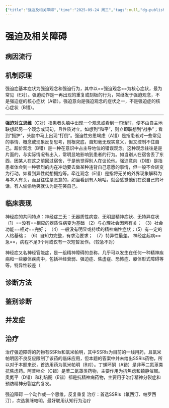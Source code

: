 ```yaml
---
{"title":"强迫及相关障碍","time":"2025-09-24 周三","tags":null,"dg-publish":true,"permalink":"/200 学习/217 精神、神经系统/第21章 强迫及相关障碍/强迫及相关障碍/","dgPassFrontmatter":true,"created":"2025-09-24T22:03:20.770+08:00","updated":"2025-09-24T22:11:48.059+08:00"}
---
```


# 强迫及相关障碍
## 病因流行
## 机制原理
强迫症基本症状为强迫观念和强迫行为，其中以==强迫观念==为核心症状，最为常见（E对）。强迫动作是一再出现的重复或刻板的行为，常继发于强迫观念，不是强迫症的核心症状（A错）。强迫意向是强迫观念的症状之一，不是强迫症的核心症状（B错）。
***
**强迫对立思维**（C对）指患者头脑中出现一个观念或看到一句话时，便不由自主地联想起另一个观念或词句，且性质对立。如想到“和平”，则立即联想到“战争”；看到“拥护”，头脑中马上出现“打倒”。强迫性穷思竭虑（A错）是指患者对一些常见的事情、概念或现象反复思考，刨根究底，自知毫无现实意义，但又控制不住自己。超价观念（B错）是一种在意识中占主导地位的错误观念。这种观念往往是是片面的，与实际情况有出入，常明显地影响到患者的行为。如当别人在宿舍丢了东西，因某人在这之前回过宿舍，于是他觉得别人在议论他。强迫意向（D错）是指患者体会到一种强烈的内在冲动要去做某种违背自己意愿的事情，但一般不会转变为行动。如看到异性就想拥抱等。牵连观念（E错）是指将无关的外界现象解释为与本人有关，而且往往是恶意的，如当看到有人嘀咕，就会感觉他们在说自己的坏话，有人偷偷地笑就认为是在笑自己。
## 临床表现
神经症的共同特点：神经症三无：无器质性病变、无明显精神症状、无特异症状
（1）==没有==相应的器质性病变为基础
（2）与心理社会因素有关；
（3）社会功能==相对==完好；
（4）一般没有明显或持续的精神病性症状；（5）有一定的人格基础；
（6）自知力完整，有求治要求；
（7）特异性最差。
神经症起病==急==，病程不足3个月或仅有一次短暂发作。（较急不对）

神经症又名神经官能症，是一组精神障碍的总称，几乎可以发生在任何一种精神疾病和一些躯体疾病中，包括神经衰弱、强迫症、焦虚症、恐怖症、躯体形式障碍等等，特异性较差（
## 诊断方法
## 鉴别诊断
## 并发症
## 治疗
治疗强迫障碍的药物有SSRⅠs和氯米帕明，其中SSRⅠs为目前的一线用药，且氯米帕明因不良反应限制了该药的临床应用，但本题的答案中并未给出SSRⅠs药物，所以对于本题来说，首选用药为氯米帕明（B对）。丁螺环酮（A错）是非苯二氮䓬类抗焦虑药。阿普唑仑（C错）是苯二氮䓬类药物，主要作用为抗焦虑和镇静催眠。奥氮平（D错）和利培酮（E错）都是抗精神病药物，主要用于治疗精神分裂症和预防精神分裂症的复发。

强迫障碍
一个动作或一个思维，反复重复
治疗：首选SSRIs（氟西汀、帕罗西汀），次选氯咪帕明，最好联用认知行为治疗














































































































































































































































































































































































































































